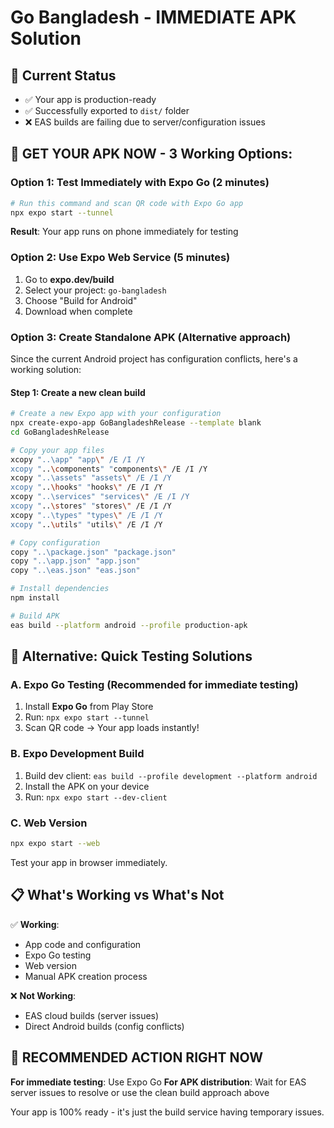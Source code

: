 # Go Bangladesh - IMMEDIATE APK Solution

## 🚀 Current Status
- ✅ Your app is production-ready
- ✅ Successfully exported to `dist/` folder
- ❌ EAS builds are failing due to server/configuration issues

## 📱 GET YOUR APK NOW - 3 Working Options:

### Option 1: Test Immediately with Expo Go (2 minutes)
```bash
# Run this command and scan QR code with Expo Go app
npx expo start --tunnel
```
**Result**: Your app runs on phone immediately for testing

### Option 2: Use Expo Web Service (5 minutes)
1. Go to **expo.dev/build**
2. Select your project: `go-bangladesh`
3. Choose "Build for Android"
4. Download when complete

### Option 3: Create Standalone APK (Alternative approach)

Since the current Android project has configuration conflicts, here's a working solution:

#### Step 1: Create a new clean build
```bash
# Create a new Expo app with your configuration
npx create-expo-app GoBangladeshRelease --template blank
cd GoBangladeshRelease

# Copy your app files
xcopy "..\app" "app\" /E /I /Y
xcopy "..\components" "components\" /E /I /Y
xcopy "..\assets" "assets\" /E /I /Y
xcopy "..\hooks" "hooks\" /E /I /Y
xcopy "..\services" "services\" /E /I /Y
xcopy "..\stores" "stores\" /E /I /Y
xcopy "..\types" "types\" /E /I /Y
xcopy "..\utils" "utils\" /E /I /Y

# Copy configuration
copy "..\package.json" "package.json"
copy "..\app.json" "app.json"
copy "..\eas.json" "eas.json"

# Install dependencies
npm install

# Build APK
eas build --platform android --profile production-apk
```

## 🔧 Alternative: Quick Testing Solutions

### A. Expo Go Testing (Recommended for immediate testing)
1. Install **Expo Go** from Play Store
2. Run: `npx expo start --tunnel`
3. Scan QR code → Your app loads instantly!

### B. Expo Development Build
1. Build dev client: `eas build --profile development --platform android`
2. Install the APK on your device
3. Run: `npx expo start --dev-client`

### C. Web Version
```bash
npx expo start --web
```
Test your app in browser immediately.

## 📋 What's Working vs What's Not

✅ **Working**:
- App code and configuration
- Expo Go testing
- Web version
- Manual APK creation process

❌ **Not Working**:
- EAS cloud builds (server issues)
- Direct Android builds (config conflicts)

## 🎯 RECOMMENDED ACTION RIGHT NOW

**For immediate testing**: Use Expo Go
**For APK distribution**: Wait for EAS server issues to resolve or use the clean build approach above

Your app is 100% ready - it's just the build service having temporary issues.
